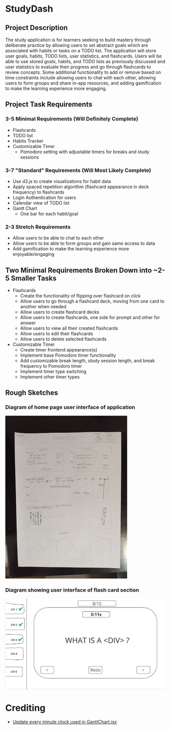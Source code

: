 # StudyDash

## Project Description

The study application is for learners seeking to build
mastery through deliberate practice by allowing users
to set abstract goals which are associated with habits
or tasks on a TODO list. The application will store user
goals, habits, TODO lists, user statistics, and flashcards.
Users will be able to use stored goals, habits, and TODO
lists as previously discussed and user statistics to
evaluate their progress and go through flashcards to
review concepts. Some additional functionality to add
or remove based on time constraints include allowing
users to chat with each other, allowing users to form
groups and share in-app resources, and adding gamification
to make the learning experience more engaging.

## Project Task Requirements

### 3-5 Minimal Requirements (Will Definitely Complete)

- Flashcards
- TODO list
- Habits Tracker
- Customizable Timer
  - Pomodoro setting with adjustable timers for breaks and
    study sessions

### 3-7 "Standard" Requirements (Will Most Likely Complete)

- Use d3.js to create visualizations for habit data
- Apply spaced repetition algorithm (flashcard appearance in
  deck frequency) to flashcards
- Login Authentication for users
- Calendar view of TODO list
- Gantt Chart
  - One bar for each habit/goal

### 2-3 Stretch Requirements

- Allow users to be able to chat to each other
- Allow users to be able to form groups and gain same access
  to data
- Add gamification to make the learning experience more
  enjoyable/engaging

## Two Minimal Requirements Broken Down into ~2-5 Smaller Tasks

- Flashcards
  - Create the functionality of flipping over flashcard on click
  - Allow users to go through a flashcard deck, moving from
    one card to another when needed
  - Allow users to create flashcard decks
  - Allow users to create flashcards, one side for prompt and
    other for answer
  - Allow users to view all their created flashcards
  - Allow users to edit their flashcards
  - Allow users to delete selected flashcards
- Customizable Timer
  - Create timer frontend appearance(s)
  - Implement base Pomodoro timer functionality
  - Add customizable break length, study session length, and
    break frequency to Pomodoro timer
  - Implement timer type switching
  - Implement other timer types

## Rough Sketches

### Diagram of home page user interface of application

![Dashboard Sketch.jpg](docs%2FDashboard%20Sketch.jpg)

### Diagram showing user interface of flash card section

![Flashcard Sketch.png](docs%2FFlashcard%20Sketch.png)

# Crediting

- [Update every minute clock used in GanttChart.jsx](https://stackoverflow.com/a/23450004)
